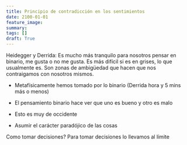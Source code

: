 ```yaml
---
title: Principio de contradicción en los sentimientos 
date: 2100-01-01
feature_image: 
summary: 
tags: []
draft: True
---
```


<p class="None">Heidegger y Derrida: Es mucho más tranquilo para nosotros pensar en binario, me gusta o no me gusta. Es más difícil si es en grises, lo que usualmente es. Son zonas de ambigüedad que hacen que nos contraigamos con nosotros mismos.</p>

- Metafísicamente hemos tomado por lo binario (Derrida hora y 5 mins más o menos)

- El pensamiento binario hace ver que uno es bueno y otro es malo

- Esto es muy de occidente

- Asumir el carácter paradójico de las cosas 

<p class="None"><p></p></p>

<p class="None">Como tomar decisiones? Para tomar decisiones lo llevamos al límite</p>